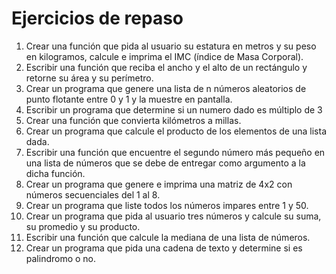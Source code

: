# Ejercicios de repaso

1. Crear una función que pida al usuario su estatura en metros y su peso en kilogramos, calcule e imprima el IMC (índice de Masa Corporal).  
2. Escribir una función que reciba el ancho y el alto de un rectángulo y retorne su área y su perímetro.  
3. Crear un programa que genere una lista de n números aleatorios de punto flotante entre 0 y 1 y la muestre en pantalla.  
4. Escribir un programa que determine si un numero dado es múltiplo de 3  
5. Crear una función que convierta kilómetros a millas.  
6. Crear un programa que calcule el producto de los elementos de una lista dada.  
7. Escribir una función  que encuentre el segundo número más pequeño en una lista de números que se debe de entregar como argumento a la dicha función.   
9. Crear un programa que genere e imprima una matriz de 4x2 con números secuenciales del 1 al 8.  
10. Crear un programa que liste todos los números impares entre 1 y 50.  
11. Crear un programa que pida al usuario tres números y calcule su suma, su promedio y su producto.  
12. Escribir una función que calcule la mediana de una lista de números.  
13. Crear un programa que pida una cadena de texto y determine si es palindromo o no.
